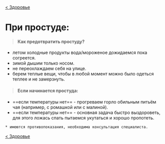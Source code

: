 [< Здоровье](./index.md)
# При простуде:

> #### Как предотвратить простуду?
- летом холодные продукты вода/мороженое дожидаемся пока согреется.
- зимой дышим только носом.
- не переохлаждаем себя на улице.
- берем теплые вещи, чтобы в любой момент можно было одеться теплее и не замерзнуть.

> #### Если начинается простуда:
- ==если температуры нет== - прогреваем горло обильным питьём чая (например, с ромашкой или с малиной).
- ==если температуры нет== - основная задача быстро выздороветь, для этого ложась спать пытаемся укутаться и хорошо пропотеть.

`* имеются противопоказания, необходима консультация специалиста.`

[< Здоровье](./index.md)